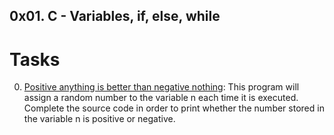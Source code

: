## 0x01. C - Variables, if, else, while

# Tasks

0. [Positive anything is better than negative nothing](./0-positive_or_negative.c): This program will assign a random number to the variable n each time it is executed. Complete the source code in order to print whether the number stored in the variable n is positive or negative.
